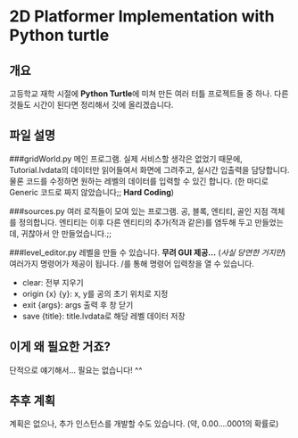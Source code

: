2D Platformer Implementation with Python turtle
===
개요
---
고등학교 재학 시절에 **Python Turtle**에 미쳐 만든 여러 터틀 프로젝트들
중 하나. 다른 것들도 시간이 된다면 정리해서 깃에 올리겠습니다.

파일 설명
---
###gridWorld.py
메인 프로그램. 실제 서비스할 생각은 없었기 때문에, Tutorial.lvdata의 데이터만
읽어들여서 화면에 그려주고, 실시간 입출력을 담당합니다. 물론 코드를 수정하면 원하는
레벨의 데이터를 입력할 수 있긴 합니다. (한 마디로 Generic 코드로 짜지 않았습니다;; **Hard
Coding**)

###sources.py
여러 로직들이 모여 있는 프로그램. 공, 블록, 엔티티, 골인 지점 객체를 정의합니다. 엔티티는
이후 다른 엔티티의 추가(적과 같은)를 염두해 두고 만들었는데, 귀찮아서 안 만들었습니다.;;

###level_editor.py
레벨을 만들 수 있습니다. **무려 GUI 제공...** (*사실 당연한 거지만*)
여러가지 명령어가 제공이 됩니다. /를 통해 명령어 입력창을 열 수 있습니다.
* clear: 전부 지우기
* origin {x} {y}: x, y를 공의 초기 위치로 지정
* exit {args}: args 출력 후 창 닫기
* save {title}: title.lvdata로 해당 레벨 데이터 저장

이게 왜 필요한 거죠?
---
단적으로 얘기해서... 필요는 없습니다! ^^

추후 계획
---
계획은 없으나, 추가 인스턴스를 개발할 수도 있습니다. (약, 0.00....0001의 확률로)